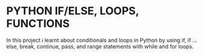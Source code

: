 # PYTHON IF/ELSE, LOOPS, FUNCTIONS

In this project i learnt about conditionals and loops in Python by using if,
if ... else, break, continue, pass, and range statements with while and
for loops.
